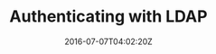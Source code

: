---
date: "2016-07-07T04:02:20Z"
title: "Authenticating with LDAP"
description: "How to enable authentication in your application using the Replicated LDAP connector"
weight: "2304"
categories: [ "LDAP And Identity Integration" ]
index: "docs/ldap"
---